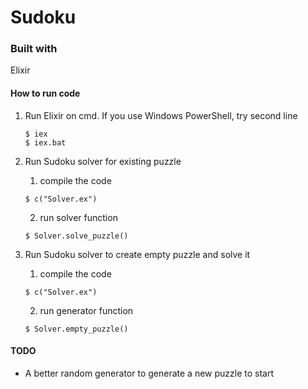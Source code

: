 # Sudoku

### Built with
Elixir



#### How to run code

1. Run Elixir on cmd. If you use Windows PowerShell, try second line

   ```
   $ iex
   $ iex.bat 
   ```

2. Run Sudoku solver for existing puzzle

   1. compile the code

   ```
   $ c("Solver.ex")
   ```

   2. run solver function

   ```
   $ Solver.solve_puzzle()
   ```

3. Run Sudoku solver to create empty puzzle and solve it

   1. compile the code

   ```
   $ c("Solver.ex")
   ```

   2. run generator function

   ```
   $ Solver.empty_puzzle()
   ```

   

#### TODO

- A better random generator to generate a new puzzle to start
